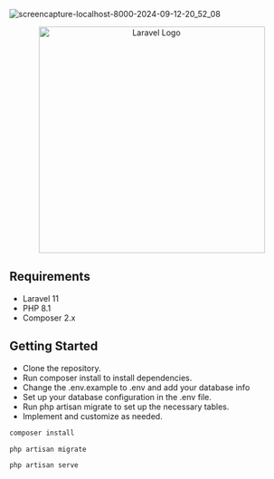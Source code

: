 ![screencapture-localhost-8000-2024-09-12-20_52_08](https://github.com/user-attachments/assets/9dd1e727-3030-4881-89ae-1377e6d03baa)

<p align="center"><a href="https://laravel.com" target="_blank"><img src="https://raw.githubusercontent.com/laravel/art/master/logo-lockup/5%20SVG/2%20CMYK/1%20Full%20Color/laravel-logolockup-cmyk-red.svg" width="400" alt="Laravel Logo"></a></p>


## Requirements
- Laravel 11
- PHP 8.1
- Composer 2.x

## Getting Started
- Clone the repository.
- Run composer install to install dependencies.
- Change the .env.example to .env and add your database info
- Set up your database configuration in the .env file.
- Run php artisan migrate to set up the necessary tables.
- Implement and customize as needed.

```javascript
composer install
```

```javascript
php artisan migrate
```

```javascript
php artisan serve
```
